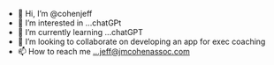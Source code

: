 - 👋 Hi, I’m @cohenjeff
- 👀 I’m interested in ...chatGPt
- 🌱 I’m currently learning ...chatGPT
- 💞️ I’m looking to collaborate on developing an app for exec coaching
- 📫 How to reach me ...jeff@jmcohenassoc.com

<!---
cohenjeff/cohenjeff is a ✨ special ✨ repository because its `README.md` (this file) appears on your GitHub profile.
You can click the Preview link to take a look at your changes.
--->
